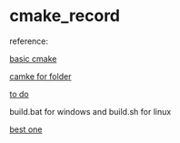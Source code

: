 # cmake_record

 reference:

 [basic cmake](https://mp.weixin.qq.com/s?__biz=Mzg4ODAxMzE2OA==&mid=2247484983&idx=1&sn=af9760f5960492190efeb040596702ad&chksm=cf80ee28f8f7673e49c7f4cf8a71e248b283545492a1c231b4535db14d6b1738f3746c58982b&token=391208598&lang=zh_CN#rd)

[camke for folder](https://zhuanlan.zhihu.com/p/380394266)

[to do ](https://github.com/BrightXiaoHan/CMakeTutorial/blob/master/ImportExternalProject/README.md)

build.bat for windows and build.sh for linux

[best one](https://coderefinery.github.io/cmake/)

